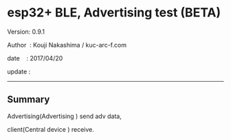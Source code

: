﻿# esp32+ BLE, Advertising test (BETA)

 Version: 0.9.1

 Author  : Kouji Nakashima / kuc-arc-f.com

 date    : 2017/04/20

 update : 
***

## Summary
 Advertising(Advertising ) send adv data,

 client(Central device ) receive.



